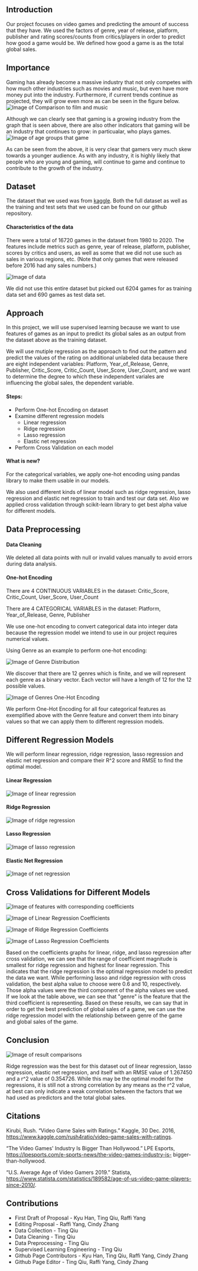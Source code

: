 ## Introduction

Our project focuses on video games and predicting the amount of success that they have. We used the factors of genre, year of release, platform, publisher and rating scores/counts from critics/players in order to predict how good a game would be. We defined how good a game is as the total global sales.

## Importance

Gaming has already become a massive industry that not only competes with how much other industries such as movies and music, but even have more money put into the industry. Furthermore, if current trends continue as projected, they will grow even more as can be seen in the figure below.
![Image of Comparison to film and music](/images/comparison.PNG)

Although we can clearly see that gaming is a growing industry from the graph that is seen above, there are also other indicators that gaming will be an industry that continues to grow: in particualar, who plays games.
![Image of age groups that game](/images/ageGroups.PNG)

As can be seen from the above, it is very clear that gamers very much skew towards a younger audience. As with any industry, it is highly likely that people who are young and gaming, will continue to game and continue to contribute to the growth of the industry.

## Dataset

The dataset that we used was from [kaggle](https://www.kaggle.com/rush4ratio/video-game-sales-with-ratings). Both the full dataset as well as the training and test sets that we used can be found on our github repository.

#### Characteristics of the data

There were a total of 16720 games in the dataset from 1980 to 2020.
The features include metrics such as genre, year of release, platform, publisher, scores by critics and users, as well as some that we did not use such as sales in various regions, etc. (Note that only games that were released before 2016 had any sales numbers.)

![Image of data](/images/data.PNG)

We did not use this entire dataset but picked out 6204 games for as training data set and 690 games as test data set.

## Approach

In this project, we will use supervised learning because we want to use features of games as an input to predict its global sales as an output from the dataset above as the training dataset. 

We will use mutiple regression as the approach to find out the pattern and predict the values of the rating on additional unlabeled data because there are eight independent variables: Platform, Year_of_Release, Genre, Publisher, Critic_Score, Critic_Count, User_Score, User_Count, and we want to determine the degree to which these independent variales are influencing the global sales, the dependent variable.

#### Steps:
* Perform One-hot Encoding on dataset
* Examine different regression models
  * Linear regression
  * Ridge regression
  * Lasso regression
  * Elastic net regression
* Perform Cross Validation on each model

#### What is new?
For the categorical variables, we apply one-hot encoding using pandas library to make them usable in our models.
 
We also used different kinds of linear model such as ridge regression, lasso regression and elastic net regression to train and test our data set. Also we applied cross validation through scikit-learn library to get best alpha value for different models.


## Data Preprocessing

#### Data Cleaning
We deleted all data points with null or invalid values manually to avoid errors during data analysis.

#### One-hot Encoding
There are 4 CONTINUOUS VARIABLES in the dataset: Critic_Score, Critic_Count, User_Score, User_Count

There are 4 CATEGORICAL VARIABLES in the dataset: Platform, Year_of_Release, Genre, Publisher

We use one-hot encoding to convert categorical data into integer data because the regression model we intend to use in our project requires numerical values.

Using Genre as an example to perform one-hot encoding:

![Image of Genre Distribution](/images/genres.png)

We discover that there are 12 genres which is finite, and we will represent each genre as a binary vector. Each vector will have a length of 12 for the 12 possible values.

![Image of Genres One-Hot Encoding](/images/Genre_OHC.jpeg)

We perform One-Hot Encoding for all four categorical features as exemplified above with the Genre feature and convert them into binary values so that we can apply them to different regression models.

## Different Regression Models

We will perform linear regression, ridge regression, lasso regression and elastic net regression and compare their R^2 score and RMSE to find the optimal model.

#### Linear Regression
![Image of linear regression](/images/linearregression.png)
#### Ridge Regression
![Image of ridge regression](/images/ridgeregression.png)
#### Lasso Regression
![Image of lasso regression](/images/lassoregression.png)
#### Elastic Net Regression
![Image of net regression](/images/netregression.png)


## Cross Validations for Different Models
![Image of features with corresponding coefficients](/images/Features.png)

![Image of Linear Regression Coefficients](/images/LinearCoeff.png)

![Image of Ridge Regression Coefficients](/images/RidgeCoeff.png)

![Image of Lasso Regression Coefficients](/images/LassoCoeff.png)

Based on the coefficients graphs for linear, ridge, and lasso regression after cross validation, we can see that the range of coefficient magnitude is smallest for ridge regression and highest for linear regression. This indicates that the ridge regression is the optimal regression model to predict the data we want. While performing lasso and ridge regression with cross validation, the best alpha value to choose were 0.6 and 10, respectively. Those alpha values were the third component of the alpha values we used. If we look at the table above, we can see that "genre" is the feature that the third coefficient is representing. Based on these results, we can say that in order to get the best prediction of global sales of a game, we can use the ridge regression model with the relationship between genre of the game and global sales of the game.

## Conclusion

![Image of result comparisons](/images/resultConparisons2.png)

Ridge regression was the best for this dataset out of linear regression, lasso regression, elastic net regression, and itself with an RMSE value of 1.267450 and a r^2 value of 0.354726. While this may be the optimal model for the regressions, it is still not a strong correlation by any means as the r^2 value, at best can only indicate a weak correlation between the factors that we had used as predictors and the total global sales.

## Citations

Kirubi, Rush. “Video Game Sales with Ratings.” Kaggle, 30 Dec. 2016, https://www.kaggle.com/rush4ratio/video-game-sales-with-ratings.

“The Video Games' Industry Is Bigger Than Hollywood.” LPE Esports, https://lpesports.com/e-sports-news/the-video-games-industry-is- bigger-than-hollywood.

“U.S. Average Age of Video Gamers 2019.” Statista, https://www.statista.com/statistics/189582/age-of-us-video-game-players-since-2010/.

## Contributions
* First Draft of Proposal - Kyu Han, Ting Qiu, Raffi Yang
* Editing Proposal - Raffi Yang, Cindy Zhang
* Data Collection - Ting Qiu
* Data Cleaning - Ting Qiu
* Data Preprocessing - Ting Qiu
* Supervised Learning Engineering - Ting Qiu
* Github Page Contributors - Kyu Han, Ting Qiu, Raffi Yang, Cindy Zhang
* Github Page Editor - Ting Qiu, Raffi Yang, Cindy Zhang
